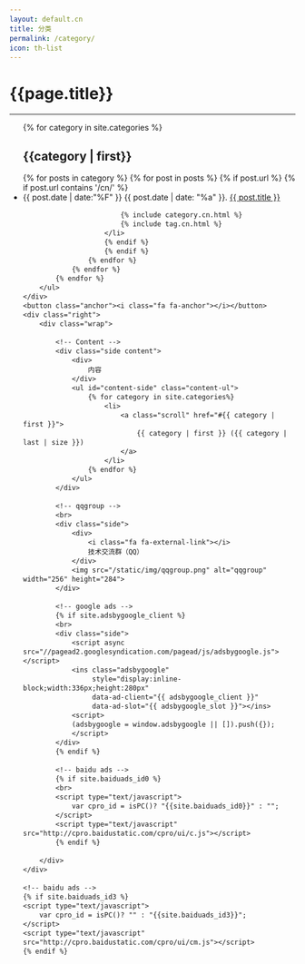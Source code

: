 ```yaml
---
layout: default.cn
title: 分类
permalink: /category/
icon: th-list
---
```



<div class="page clearfix">
    <div class="left">
        <h1>{{page.title}}</h1>
        <hr>
        <ul>
            {% for category in site.categories %}
            <h2 id="{{category | first}}">{{category | first}}</h2>
                {% for posts in category  %}
                    {% for post in posts %}
                        {% if post.url %}
                        {% if post.url contains '/cn/' %}
                        <li>
                            <time>
                            {{ post.date | date:"%F" }} {{ post.date | date: "%a" }}.
                            </time>
                            <a class="title" href="{{ post.url }}">{{ post.title }}</a>

                            {% include category.cn.html %}
                            {% include tag.cn.html %}
                        </li>
                        {% endif %}
                        {% endif %}
                    {% endfor %}
                {% endfor %}
            {% endfor %}
        </ul>
    </div>
    <button class="anchor"><i class="fa fa-anchor"></i></button>
    <div class="right">
        <div class="wrap">

            <!-- Content -->
            <div class="side content">
                <div>
                    内容
                </div>
                <ul id="content-side" class="content-ul">
                    {% for category in site.categories%}
                        <li>
                            <a class="scroll" href="#{{ category | first }}">
                                {{ category | first }} ({{ category | last | size }})
                            </a>
                        </li>
                    {% endfor %}
                </ul>
            </div>
            
            <!-- qqgroup -->
            <br>
            <div class="side">
                <div>
                    <i class="fa fa-external-link"></i>
                    技术交流群（QQ）
                </div>
                <img src="/static/img/qqgroup.png" alt="qqgroup" width="256" height="284">
            </div> 

            <!-- google ads -->
            {% if site.adsbygoogle_client %}
            <br>
            <div class="side">
                <script async src="//pagead2.googlesyndication.com/pagead/js/adsbygoogle.js"></script>
                <ins class="adsbygoogle"
                     style="display:inline-block;width:336px;height:280px"
                     data-ad-client="{{ adsbygoogle_client }}"
                     data-ad-slot="{{ adsbygoogle_slot }}"></ins>
                <script>
                (adsbygoogle = window.adsbygoogle || []).push({});
                </script>
            </div> 
            {% endif %}

            <!-- baidu ads -->
            {% if site.baiduads_id0 %}
            <br>
            <script type="text/javascript">
                var cpro_id = isPC()? "{{site.baiduads_id0}}" : "";
            </script>
            <script type="text/javascript" src="http://cpro.baidustatic.com/cpro/ui/c.js"></script>
            {% endif %}

        </div>
    </div>

    <!-- baidu ads -->
    {% if site.baiduads_id3 %}
    <script type="text/javascript">
        var cpro_id = isPC()? "" : "{{site.baiduads_id3}}";
    </script>
    <script type="text/javascript" src="http://cpro.baidustatic.com/cpro/ui/cm.js"></script>
    {% endif %}
</div>
<script src="{{ "/js/pageContent.js " | prepend: site.baseurl }}" charset="utf-8"></script>

